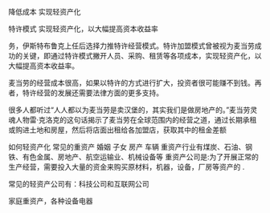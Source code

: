 降低成本 实现轻资产化


特许模式 实现轻资产化，以大幅提高资本收益率

务，伊斯特布鲁克上任后选择力推特许经营模式。特许加盟模式曾被视为麦当劳成功的关键，即通过特许模式撇开人员、采购、租赁等各项成本，实现轻资产化，以大幅提高资本收益率。


麦当劳的经营成本很高，如果以特许的方式进行扩大，投资者很可能赚不到钱。再者，特许经营的发展还需要法律方面的更多支持。


很多人都听过“人人都以为麦当劳是卖汉堡的，其实我们是做房地产的。”麦当劳灵魂人物雷·克洛克的这句话揭示了麦当劳在全球范围内的经营之道，通过长期承租或购进土地和房屋，然后将店面出租给各加盟店，获取其中的租金差额

如何轻资产化
常见的重资产 婚姻  子女
房产 车辆
重资产行业有煤炭、石油、钢铁、有色金属、房地产、航空运输业、机械设备等
重资产公司是:为了开展正常的生产经营，需要投入大量的资金来购买原材料，机器，设备，厂房等资产的 .

常见的轻资产公司有：科技公司和互联网公司

家庭重资产，各种设备电器
